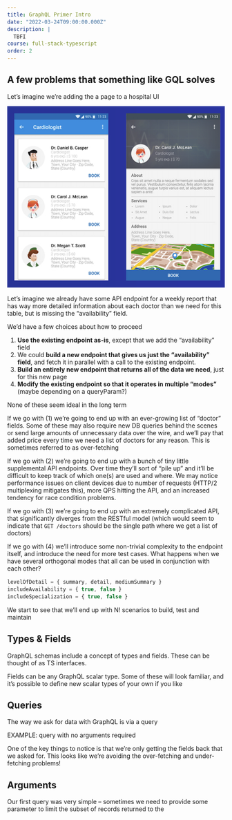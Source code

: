```yaml
---
title: GraphQL Primer Intro
date: "2022-03-24T09:00:00.000Z"
description: |
  TBFI
course: full-stack-typescript
order: 2
---
```


## A few problems that something like GQL solves

Let’s imagine we’re adding the a page to a hospital UI

![doctor UI](./doctor-ui.png)

Let’s imagine we already have some API endpoint for a weekly report that has way more detailed information about each doctor than we need for this table, but is missing the “availability” field.

We’d have a few choices about how to proceed

1. **Use the existing endpoint as-is**, except that we add the “availability” field
2. We could **build a new endpoint that gives us just the “availability” field**, and fetch it in parallel with a call to the existing endpoint.
3. **Build an entirely new endpoint that returns all of the data we need**, just for this new page
4. **Modify the existing endpoint so that it operates in multiple “modes”** (maybe depending on a queryParam?)

None of these seem ideal in the long term

If we go with (1) we’re going to end up with an ever-growing list of “doctor” fields. Some of these may also require new DB queries behind the scenes or send large amounts of unnecessary data over the wire, and we’ll pay that added price every time we need a list of doctors for any reason. This is sometimes referred to as over-fetching

If we go with (2) we’re going to end up with a bunch of tiny little supplemental API endpoints. Over time they’ll sort of “pile up” and it’ll be difficult to keep track of which one(s) are used and where. We may notice performance issues on client devices due to number of requests (HTTP/2 multiplexing mitigates this), more QPS hitting the API, and an increased tendency for race condition problems.

If we go with (3) we’re going to end up with an extremely complicated API, that significantly diverges from the RESTful model (which would seem to indicate that `GET /doctors` should be the single path where we get a list of doctors)

If we go with (4) we’ll introduce some non-trivial complexity to the endpoint itself, and introduce the need for more test cases. What happens when we have several orthogonal modes that all can be used in conjunction with each other?

```ts
levelOfDetail = { summary, detail, mediumSummary }
includeAvailability = { true, false }
includeSpecialization = { true, false }
```

We start to see that we’ll end up with N! scenarios to build, test and maintain

## Types & Fields

GraphQL schemas include a concept of types and fields. These can be thought of as TS interfaces.

Fields can be any GraphQL scalar type. Some of these will look familiar, and it’s possible to define new scalar types of your own if you like

## Queries

The way we ask for data with GraphQL is via a query

EXAMPLE: query with no arguments required

One of the key things to notice is that we’re only getting the fields back that we asked for. This looks like we’re avoiding the over-fetching and under-fetching problems!

## Arguments

Our first query was very simple – sometimes we need to provide some parameter to limit the subset of records returned to the
